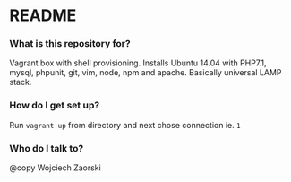 # README #


### What is this repository for? ###

Vagrant box with shell provisioning. Installs Ubuntu 14.04 with PHP7.1, mysql, phpunit, git, vim, node, npm and apache. 
Basically universal LAMP stack.

### How do I get set up? ###

Run `vagrant up` from directory and next chose connection ie. `1`


### Who do I talk to? ###

@copy Wojciech Zaorski
